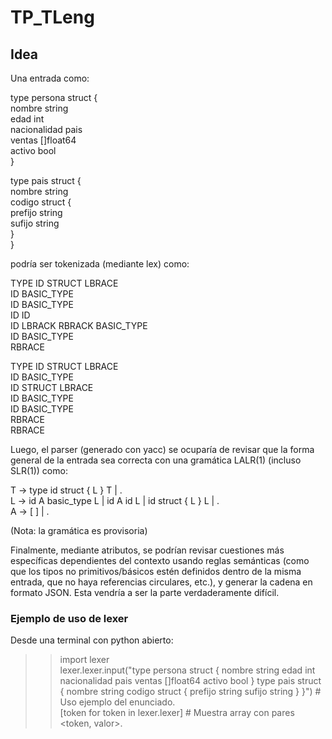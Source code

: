 # TP_TLeng

## Idea

Una entrada como:

type persona struct {  
	nombre string  
	edad int  
	nacionalidad pais  
	ventas []float64  
	activo bool  
}

type pais struct {  
	nombre string  
	codigo struct {  
		prefijo string  
		sufijo string  
	}  
}

podría ser tokenizada (mediante lex) como:

TYPE ID STRUCT LBRACE  
	ID BASIC_TYPE  
	ID BASIC_TYPE  
	ID ID  
	ID LBRACK RBRACK BASIC_TYPE  
	ID BASIC_TYPE  
RBRACE

TYPE ID STRUCT LBRACE  
	ID BASIC_TYPE  
	ID STRUCT LBRACE  
		ID BASIC_TYPE  
		ID BASIC_TYPE  
	RBRACE  
RBRACE

Luego, el parser (generado con yacc) se ocuparía de revisar que la forma general de la entrada 
sea correcta con una gramática LALR(1) (incluso SLR(1)) como:

T -> type id struct { L } T | .  
L -> id A basic_type L | id A id L | id struct { L } L | .  
A -> [ ] | .  

(Nota: la gramática es provisoria)

Finalmente, mediante atributos, se podrían revisar cuestiones más específicas dependientes del 
contexto usando reglas semánticas (como que los tipos no primitivos/básicos estén definidos 
dentro de la misma entrada, que no haya referencias circulares, etc.), y generar la cadena 
en formato JSON. Esta vendría a ser la parte verdaderamente difícil.

### Ejemplo de uso de lexer

Desde una terminal con python abierto:

>> import lexer  
>> lexer.lexer.input("type persona struct {    nombre string   edad int        nacionalidad pais       ventas []float64        activo bool }  type pais struct {       nombre string   codigo struct {                 prefijo string          sufijo string   } }") # Uso ejemplo del enunciado.  
>> [token for token in lexer.lexer] # Muestra array con pares <token, valor>.  
